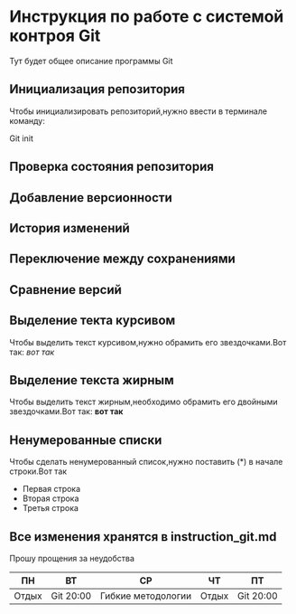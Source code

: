 # Инструкция по работе с системой контроя Git

Тут будет общее описание программы Git

## Инициализация репозитория

Чтобы инициализировать репозиторий,нужно ввести в терминале команду:

Git init

## Проверка состояния репозитория

## Добавление версионности

## История изменений

## Переключение между сохранениями

## Сравнение версий

## Выделение текта курсивом

Чтобы выделить текст курсивом,нужно обрамить его звездочками.Вот так: *вот так*

## Выделение текста жирным

Чтобы выделить текст жирным,необходимо обрамить его двойными звездочками.Вот так: **вот так**

## Ненумерованные списки

Чтобы сделать ненумерованный список,нужно поставить (*) в начале строки.Вот так
* Первая строка
* Вторая строка
* Третья строка

## Все изменения хранятся в instruction_git.md
Прошу прощения за неудобства

ПН | ВТ |СР | ЧТ | ПТ
------ | ------ | ------- | ------ | -------
Отдых  | Git 20:00   | Гибкие методологии  | Отдых | Git 20:00
